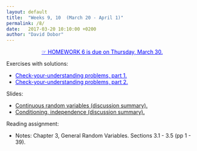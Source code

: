 ```yaml
---
layout: default
title:  "Weeks 9, 10  (March 20 - April 1)"
permalink: /8/
date:   2017-03-20 10:10:00 +0200
author: "David Dobor"
---
```


<center><a href="8/hwk06.pdf" style="color: blue">&#x261E; HOMEWORK 6  is due on Thursday, March 30. </a></center>

Exercises with solutions:
<ul>
  <li><a href="8/Unit5-CtnsRV-CYU-1.pdf" style="color: blue">Check-your-understanding problems, part 1.</a></li>
  <li><a href="8/Unit5-CtnsRV-CYU-2.pdf" style="color: blue">Check-your-understanding problems, part 2.</a></li>
</ul>

Slides:
<ul>
  <li><a href="8/ContinuousPDF.pdf">Continuous random variables (discussion summary).</a></li>
  <li><a href="8/2-ConditionalRV.pdf">Conditioning, independence (discussion summary).</a></li>
</ul>

Reading assignment:
<ul>
  <li>Notes: Chapter 3, General Random Variables. Sections 3.1 - 3.5 (pp 1 - 39).</li>
</ul>